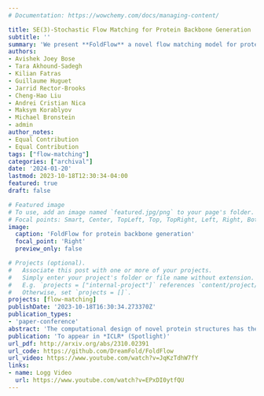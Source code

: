 ```yaml
---
# Documentation: https://wowchemy.com/docs/managing-content/

title: SE(3)-Stochastic Flow Matching for Protein Backbone Generation
subtitle: ''
summary: 'We present **FoldFlow** a novel flow matching model for protein design. We present theory and practical tricks for flow models over SE(3)^N. Empirically, we validate these models on protein backbone generation of up to 300 amino acids leading to high-quality designable, diverse, and novel samples.'
authors:
- Avishek Joey Bose
- Tara Akhound-Sadegh
- Kilian Fatras
- Guillaume Huguet
- Jarrid Rector-Brooks
- Cheng-Hao Liu
- Andrei Cristian Nica
- Maksym Korablyov
- Michael Bronstein
- admin
author_notes:
- Equal Contribution
- Equal Contribution
tags: ["flow-matching"]
categories: ["archival"]
date: '2024-01-20'
lastmod: 2023-10-18T12:30:34-04:00
featured: true
draft: false

# Featured image
# To use, add an image named `featured.jpg/png` to your page's folder.
# Focal points: Smart, Center, TopLeft, Top, TopRight, Left, Right, BottomLeft, Bottom, BottomRight.
image:
  caption: 'FoldFlow for protein backbone generation'
  focal_point: 'Right'
  preview_only: false

# Projects (optional).
#   Associate this post with one or more of your projects.
#   Simply enter your project's folder or file name without extension.
#   E.g. `projects = ["internal-project"]` references `content/project/deep-learning/index.md`.
#   Otherwise, set `projects = []`.
projects: [flow-matching]
publishDate: '2023-10-18T16:30:34.273370Z'
publication_types:
- 'paper-conference'
abstract: 'The computational design of novel protein structures has the potential to impact numerous scientific disciplines greatly. Toward this goal, we introduce $\text{FoldFlow}$ a series of novel generative models of increasing modeling power based on the flow-matching paradigm over $3\text{D}$ rigid motions -- i.e. the group $\text{SE(3)}$ -- enabling accurate modeling of protein backbones. We first introduce $\text{FoldFlow-Base}$, a simulation-free approach to learning deterministic continuous-time dynamics and matching invariant target distributions on $\text{SE(3)}$. We next accelerate training by incorporating Riemannian optimal transport to create $\text{FoldFlow-OT}$, leading to the construction of both more simple and stable flows. Finally, we design $\text{FoldFlow-SFM}$ coupling both Riemannian OT and simulation-free training to learn stochastic continuous-time dynamics over $\text{SE(3)}$. Our family of $\text{FoldFlow}$ generative models offer several key advantages over previous approaches to the generative modeling of proteins: they are more stable and faster to train than diffusion-based approaches, and our models enjoy the ability to map any invariant source distribution to any invariant target distribution over $\text{SE(3)}$. Empirically, we validate our FoldFlow models on protein backbone generation of up to $300$ amino acids leading to high-quality designable, diverse, and novel samples.'
publication: 'To appear in *ICLR* (Spotlight)'
url_pdf: http://arxiv.org/abs/2310.02391
url_code: https://github.com/DreamFold/FoldFlow
url_video: https://www.youtube.com/watch?v=JqKzTdhW7fY
links:
- name: Logg Video
  url: https://www.youtube.com/watch?v=EPxDI0ytfQU
---
```

